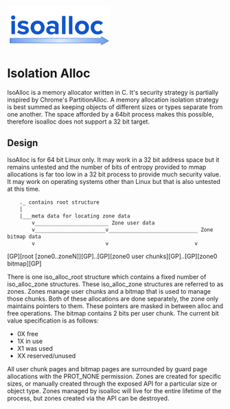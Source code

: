 ![](/iso_alloc_logo.png?raw=true)

# Isolation Alloc

IsoAlloc is a memory allocator written in C. It's security strategy is partially inspired by Chrome's PartitionAlloc. A memory allocation isolation strategy is best summed as keeping objects of different sizes or types separate from one another. The space afforded by a 64bit process makes this possible, therefore isoalloc does not support a 32 bit target.

## Design

IsoAlloc is for 64 bit Linux only. It may work in a 32 bit address space but it remains untested and the number of bits of entropy provided to mmap allocations is far too low in a 32 bit process to provide much security value. It may work on operating systems other than Linux but that is also untested at this time.

        ._ contains root structure
        |        
        |___meta data for locating zone data
            v________________________ Zone user data
            v_______________________v_____________________________ Zone bitmap data
            v                       v                            v
[GP][root [zone0..zoneN]][GP]..[GP][zone0 user chunks][GP]..[GP][zone0 bitmap][GP]

There is one iso_alloc_root structure which contains a fixed number of iso_alloc_zone structures. These iso_alloc_zone structures are referred to as zones. Zones manage user chunks and a bitmap that is used to manage those chunks. Both of these allocations are done separately, the zone only maintains pointers to them. These pointers are masked in between alloc and free operations. The bitmap contains 2 bits per user chunk. The current bit value specification is as follows:

 * 0X free
 * 1X in use
 * X1 was used
 * XX reserved/unused

 All user chunk pages and bitmap pages are surrounded by guard page allocations with the PROT_NONE permission. Zones are created for specific sizes, or manually created through the exposed API for a particular size or object type. Zones managed by isoalloc will live for the entire lifetime of the process, but zones created via the API can be destroyed.
